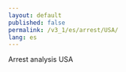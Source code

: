 ```yaml
---
layout: default
published: false
permalink: /v3_1/es/arrest/USA/
lang: es
---
```


Arrest analysis USA
